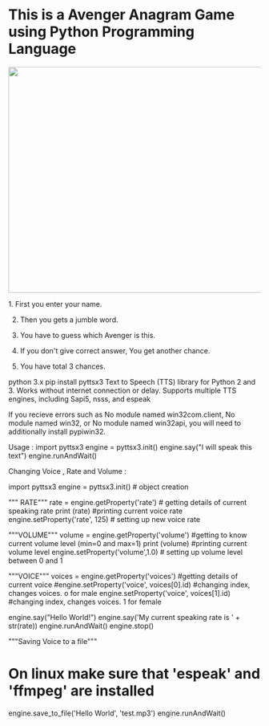 # This is a Avenger Anagram Game using Python Programming Language


<img width="1100" height="450" src="https://allears.net/wp-content/uploads/2020/10/Avengers-Infinity-War-Poster-700x350.jpg">

<p>
1. First you enter your name.

2. Then you gets a jumble word.

3. You have to guess which Avenger is this.

4. If you don't give correct answer, You get another chance.

5. You have total 3 chances.

</p>




python 3.x
pip install pyttsx3
Text to Speech (TTS) library for Python 2 and 3. Works without internet connection or delay. 
Supports multiple TTS engines, including Sapi5, nsss, and espeak

If you recieve errors such as No module named win32com.client, No module named win32, or No module named win32api, 
you will need to additionally install pypiwin32.

Usage :
import pyttsx3
engine = pyttsx3.init()
engine.say("I will speak this text")
engine.runAndWait()

Changing Voice , Rate and Volume :

import pyttsx3
engine = pyttsx3.init() # object creation

""" RATE"""
rate = engine.getProperty('rate')   # getting details of current speaking rate
print (rate)                        #printing current voice rate
engine.setProperty('rate', 125)     # setting up new voice rate


"""VOLUME"""
volume = engine.getProperty('volume')   #getting to know current volume level (min=0 and max=1)
print (volume)                          #printing current volume level
engine.setProperty('volume',1.0)    # setting up volume level  between 0 and 1

"""VOICE"""
voices = engine.getProperty('voices')       #getting details of current voice
#engine.setProperty('voice', voices[0].id)  #changing index, changes voices. o for male
engine.setProperty('voice', voices[1].id)   #changing index, changes voices. 1 for female

engine.say("Hello World!")
engine.say('My current speaking rate is ' + str(rate))
engine.runAndWait()
engine.stop()

"""Saving Voice to a file"""
# On linux make sure that 'espeak' and 'ffmpeg' are installed
engine.save_to_file('Hello World', 'test.mp3')
engine.runAndWait()
